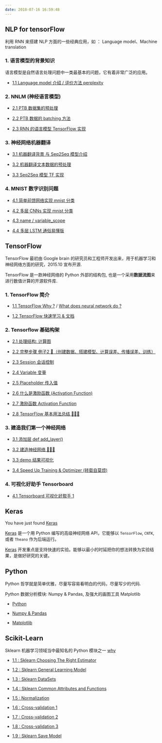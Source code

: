 ```yaml
---
date: 2018-07-16 16:59:48
---
```


## NLP for tensorFlow

利用 RNN 来搭建 NLP 方面的一些经典应用，如 ： Language model、Machine translation

### 1. 语言模型的背景知识

语言模型是自然语言处理问题中一类最基本的问题，它有着非常广泛的应用。

- [1.1 Language model 介绍 / 评价方法 perplexity][0]

### 2. NNLM (神经语言模型)

- [2.1 PTB 数据集的预处理][0]

- [2.2 PTB 数据的 batching 方法][9.2.2]

- [2.3 RNN 的语言模型 TensorFlow 实现][0]

[9.2.2]: /2018/10/01/tensorflow-nlp-9.2.2/

### 3. 神经网络机器翻译

- [3.1 机器翻译背景 与 Seq2Seq 模型介绍][0]

- [3.2 机器翻译文本数据的预处理][0]

- [3.3 Seq2Seq 模型 TF 实现][0]

### 4. MNIST 数字识别问题

- [4.1 简单前馈网络实现 mnist 分类][minst1]

- [4.2 多层 CNNs 实现 mnist 分类][0]

- [4.3 name / variable_scope][0]

- [4.4 多层 LSTM 通俗易懂版][0]

[minst1]: /2018/09/12/tensorflow-mnist-1-beginners/
[0]: /tensorflow

## TensorFlow

TensorFlow 最初由 Google brain 的研究员和工程师开发出来，用于机器学习和神经网络方面的研究，2015.10 宣布开源.

TensorFlow 是一款神经网络的 Python 外部的结构包, 也是一个采用**数据流图**来进行数值计算的开源软件库.

### 1. TensorFlow 简介

- [1.1 TensorFlow Why ?][t1] / [What does neural network do ?][t2]  

- [1.2 TensorFlow 快速学习 & 文档][t3]  

[t1]: /2018/01/22/tensorflow-1-1-why/
[t2]: /2018/08/24/tensorflow-1-2-NN-what-do/
[t3]: /2018/10/04/tensorflow-doc/

### 2. Tensorflow 基础构架

- [2.1 处理结构: 计算图][t2.1]

- [2.2 完整步骤 例子2 🌰（创建数据、搭建模型、计算误差、传播误差、训练）][t2.2]

- [2.3 Session 会话控制][t2.3]

- [2.4 Variable 变量][t2.4]

- [2.5 Placeholder 传入值][t2.5]

- [2.6 什么是激励函数 (Activation Function)][t2.6]

- [2.7 激励函数 Activation Function][t2.7]

- [2.8 TensorFlow 基本用法总结 🌰🌰🌰][t2.8]

[t2.1]: /2018/08/24/tensorflow-2-1-structure/
[t2.2]: /2018/08/24/tensorflow-2-2-example2/
[t2.3]: /2018/09/06/tensorflow-2-3-session/
[t2.4]: /2018/09/07/tensorflow-2-4-variable/
[t2.5]: /2018/09/07/tensorflow-2-5-placeholde/
[t2.6]: /2018/09/07/tensorflow-2-6-A-activation-function/
[t2.7]: /2018/09/07/tensorflow-2-6-B-activation-function/
[t2.8]: /2018/09/08/tensorflow-2-8-tensorflow-basic-summary/

### 3. 建造我们第一个神经网络

- [3.1 添加层 def add_layer()][t3.1]

- [3.2 建造神经网络 🌰🌰🌰][t3.2]

- [3.3 demo 结果可视化][t3.3]

- [3.4 Speed Up Training & Optimizer (转载自莫烦)][t3.4]

[t3.1]: /2018/09/09/tensorflow-3-1-add-layer/
[t3.2]: /2018/09/11/tensorflow-3-2-create-NN/
[t3.3]: /2018/09/11/tensorflow-3-3-visualize-result/
[t3.4]: /2018/09/12/tensorflow-3-4-A-speed-up-learning/

### 4. 可视化好助手 Tensorboard

- [4.1 Tensorboard 可视化好帮手 1][t4.1]

[t4.1]: /2018/09/12/tensorflow-4-1-tensorboard1/

## Keras

You have just found [Keras][k1]

[Keras][k1] 是一个用 Python 编写的高级神经网络 API，它能够以 `TensorFlow`, `CNTK`, 或者 `Theano` 作为后端运行。

[Keras][k2] 开发重点是支持快速的实验。能够以最小的时延把你的想法转换为实验结果，是做好研究的关键。 

[0]: /tensorflow
[k1]: https://keras.io/zh/
[k2]: https://keras.io/zh/models/about-keras-models/

## Python

Python 哲学就是简单优雅，尽量写容易看明白的代码，尽量写少的代码.

Python 数据分析模块: Numpy & Pandas, 及强大的画图工具 Matplotlib

- [Python](/python_language)

- [Numpy & Pandas](/python_numpy_pandas)

- [Matplotlib](/python_matplotlib)

## Scikit-Learn

Sklearn 机器学习领域当中最知名的 Python 模块之一 [why][sklearn0] 

- [1.1 : Sklearn Choosing The Right Estimator][sklearn1]

- [1.2 : Sklearn General Learning Model][sklearn2]

- [1.3 : Sklearn DataSets][sklearn3]

- [1.4 : Sklearn Common Attributes and Functions][sklearn4]

- [1.5 : Normalization][sklearn5]

- [1.6 : Cross-validation 1][sklearn6]

- [1.7 : Cross-validation 2][sklearn7]

- [1.8 : Cross-validation 3][sklearn8]

- [1.9 : Sklearn Save Model][sklearn9]

[sklearn0]: /2018/01/03/py-sklearn-0-why/
[sklearn1]: /2018/01/03/py-sklearn-1-choosing-estimator/
[sklearn2]: /2018/01/05/py-sklearn-2-general-learning-model/
[sklearn3]: /2018/01/03/py-sklearn-3-database/
[sklearn4]: /2018/01/05/py-sklearn-4-common-attributes/
[sklearn5]: /2018/01/06/py-sklearn-5-normalization/
[sklearn6]: /2018/01/08/py-sklearn-6-cross-validation-1/
[sklearn7]: /2018/01/09/py-sklearn-6-cross-validation-2/
[sklearn8]: /2018/01/09/py-sklearn-6-cross-validation-3/
[sklearn9]: /2018/01/10/py-sklearn-7-save-model/
